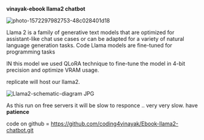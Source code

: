 **vinayak-ebook llama2 chatbot**


![photo-1572297982753-48c028401d18](https://github.com/coding4vinayak/coding4vinayak.github.io/assets/85548902/964d21c8-97cf-421d-94f3-c942493fc31f)


Llama 2 is a family of generative text models that are optimized for assistant-like chat use cases or can be adapted for a variety of natural language generation tasks. Code Llama models are fine-tuned for programming tasks

IN this model we used QLoRA technique to fine-tune the model in 4-bit precision and optimize VRAM usage.

replicate will host our llama2. 

![Llama2-schematic-diagram JPG](https://github.com/coding4vinayak/coding4vinayak.github.io/assets/85548902/19f1f0d0-a097-4cdb-93cd-ef52a89598cc)


As this run on free servers it will be slow to responce .. very very slow. have **patience**

code on github = https://github.com/coding4vinayak/Ebook-llama2-chatbot.git

